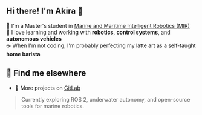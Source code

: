 ## Hi there! I'm Akira 👋

🤖 I'm a Master's student in [Marine and Maritime Intelligent Robotics (MIR)](https://www.master-mir.eu/)  
🔧 I love learning and working with **robotics**, **control systems**, and **autonomous vehicles**  
☕ When I'm not coding, I'm probably perfecting my latte art as a self-taught **home barista**

## 🔗 Find me elsewhere

- 🧠 More projects on [GitLab](https://gitlab.com/ppakr)


> Currently exploring ROS 2, underwater autonomy, and open-source tools for marine robotics.


<!--
**ppakr/ppakr** is a ✨ _special_ ✨ repository because its `README.md` (this file) appears on your GitHub profile.

Here are some ideas to get you started:

- 🔭 I’m currently working on ...
- 🌱 I’m currently learning ...
- 👯 I’m looking to collaborate on ...
- 🤔 I’m looking for help with ...
- 💬 Ask me about ...
- 📫 How to reach me: ...
- 😄 Pronouns: ...
- ⚡ Fun fact: ...
-->
